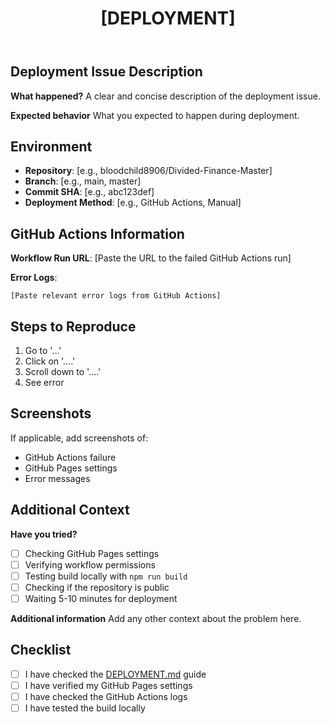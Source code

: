 ﻿---
name: Deployment Issue
about: Report issues with GitHub Pages deployment
title: '[DEPLOYMENT] '
labels: deployment, bug
assignees: ''
---

## Deployment Issue Description

**What happened?**
A clear and concise description of the deployment issue.

**Expected behavior**
What you expected to happen during deployment.

## Environment

- **Repository**: [e.g., bloodchild8906/Divided-Finance-Master]
- **Branch**: [e.g., main, master]
- **Commit SHA**: [e.g., abc123def]
- **Deployment Method**: [e.g., GitHub Actions, Manual]

## GitHub Actions Information

**Workflow Run URL**: 
[Paste the URL to the failed GitHub Actions run]

**Error Logs**:
```
[Paste relevant error logs from GitHub Actions]
```

## Steps to Reproduce

1. Go to '...'
2. Click on '....'
3. Scroll down to '....'
4. See error

## Screenshots

If applicable, add screenshots of:
- GitHub Actions failure
- GitHub Pages settings
- Error messages

## Additional Context

**Have you tried?**
- [ ] Checking GitHub Pages settings
- [ ] Verifying workflow permissions
- [ ] Testing build locally with `npm run build`
- [ ] Checking if the repository is public
- [ ] Waiting 5-10 minutes for deployment

**Additional information**
Add any other context about the problem here.

## Checklist

- [ ] I have checked the [DEPLOYMENT.md](../DEPLOYMENT.md) guide
- [ ] I have verified my GitHub Pages settings
- [ ] I have checked the GitHub Actions logs
- [ ] I have tested the build locally
